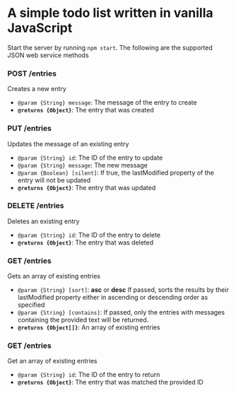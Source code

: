 # A simple todo list written in vanilla JavaScript

Start the server by running `npm start`.
The following are the supported JSON web service methods



### POST /entries
Creates a new entry

- `@param {String} message`: The message of the entry to create
- **`@returns {Object}`**: The entry that was created



### PUT /entries
Updates the message of an existing entry

- `@param {String} id`: The ID of the entry to update
- `@param {String} message`: The new message
- `@param {Boolean} [silent]`: If true, the lastModified property of the entry will not be updated
- **`@returns {Object}`**: The entry that was updated 



### DELETE /entries
Deletes an existing entry

- `@param {String} id`: The ID of the entry to delete
- **`@returns {Object}`**: The entry that was deleted 
   

   
### GET /entries
Gets an array of existing entries

- `@param {String} [sort]`: **asc** or **desc** If passed, sorts the results by their lastModified property either in ascending or descending order as specified
- `@param {String} [contains]`: If passed, only the entries with messages containing the provided text will be returned.
- **`@returns {Object[]}`**: An array of existing entries



### GET /entries
Get an array of existing entries

- `@param {String} id`: The ID of the entry to return 
- **`@returns {Object}`**: The entry that was matched the provided ID